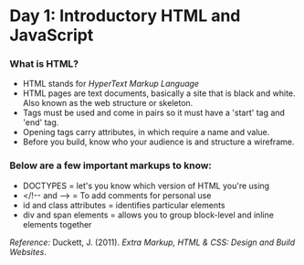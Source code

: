 # Day 1: Introductory HTML and JavaScript

### What is HTML?
- HTML stands for *HyperText Markup Language*
- HTML pages are text documents, basically a site that is black and white. Also known as the web structure or skeleton.
- Tags must be used and come in pairs so it must have a 'start' tag and 'end' tag.
- Opening tags carry attributes, in which require a name and value.
- Before you build, know who your audience is and structure a wireframe. 

### Below are a few important markups to know:
- DOCTYPES = let's you know which version of HTML you're using
- </!-- and --> = To add comments for personal use
- id and class attributes = identifies particular elements
- div and span elements = allows you to group block-level and inline elements together

*Reference:* 
Duckett, J. (2011). *Extra Markup, HTML & CSS: Design and Build Websites*.
